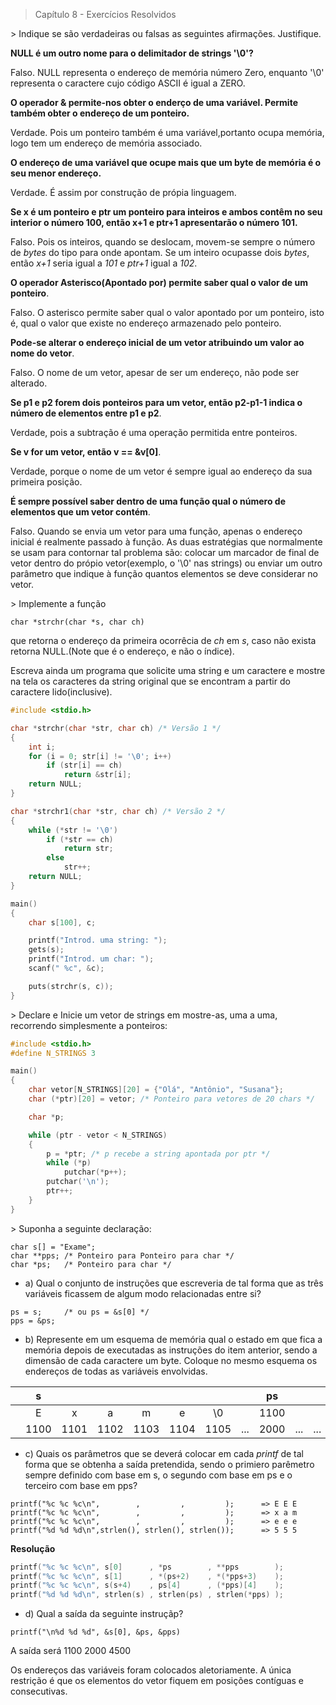 > Capítulo 8 - Exercícios Resolvidos

\> Indique se são verdadeiras ou falsas as seguintes afirmações. Justifique.

**NULL é um outro nome para o delimitador de strings '\0'?**

Falso. NULL representa o endereço de memória número Zero, enquanto '\0' representa o caractere cujo código ASCII é igual a ZERO.

**O operador & permite-nos obter o enderço de uma variável. Permite também obter o endereço de um ponteiro.**

Verdade. Pois um ponteiro também é uma variável,portanto ocupa memória, logo tem um endereço de memória associado.

**O endereço de uma variável que ocupe mais que um byte de memória é o seu menor endereço.**

Verdade. É assim por construção de própia linguagem.

**Se x é um ponteiro e ptr um ponteiro para inteiros e ambos contêm no seu interior o número 100, então x+1 e ptr+1 apresentarão o número 101.**

Falso. Pois os inteiros, quando se deslocam, movem-se sempre o número de _bytes_ do tipo para onde apontam. Se um inteiro ocupasse dois _bytes_, então _x+1_ seria igual a _101_ e _ptr+1_ igual a _102_.

**O operador Asterisco(Apontado por) permite saber qual o valor de um ponteiro**.

Falso. O asterisco permite saber qual o valor apontado por um ponteiro, isto é, qual o valor que existe no endereço armazenado pelo ponteiro.

**Pode-se alterar o endereço inicial de um vetor atribuindo um valor ao nome do vetor**.

Falso. O nome de um vetor, apesar de ser um endereço, não pode ser alterado.

**Se p1 e p2 forem dois ponteiros para um vetor, então p2-p1-1 indica o número de elementos entre p1 e p2**.

Verdade, pois a subtração é uma operação permitida entre ponteiros.

**Se v for um vetor, então v == &v[0]**.

Verdade, porque o nome de um vetor é sempre igual ao endereço da sua primeira posição.

**É sempre possível saber dentro de uma função qual o número de elementos que um vetor contém**.

Falso. Quando se envia um vetor para uma função, apenas o endereço inicial é realmente passado à função. As duas estratégias que normalmente se usam para contornar tal problema são: colocar um marcador de final de vetor dentro do própio vetor(exemplo, o '\0' nas strings) ou enviar um outro parâmetro que indique à função quantos elementos se deve considerar no vetor.

\> Implemente a função

```
char *strchr(char *s, char ch)
```

que retorna o endereço da primeira ocorrêcia de _ch_ em _s_, caso não exista retorna NULL.(Note que é o endereço, e não o índice).

Escreva ainda um programa que solicite uma string e um caractere e mostre na tela os caracteres da string original que se encontram a partir do caractere lido(inclusive).

```c
#include <stdio.h>

char *strchr(char *str, char ch) /* Versão 1 */
{
    int i;
    for (i = 0; str[i] != '\0'; i++)
        if (str[i] == ch)
            return &str[i];
    return NULL;
}

char *strchr1(char *str, char ch) /* Versão 2 */
{
    while (*str != '\0')
        if (*str == ch)
            return str;
        else
            str++;
    return NULL;
}

main()
{
    char s[100], c;

    printf("Introd. uma string: ");
    gets(s);
    printf("Introd. um char: ");
    scanf(" %c", &c);

    puts(strchr(s, c));
}
```

\> Declare e Inicie um vetor de strings em mostre-as, uma a uma, recorrendo simplesmente a ponteiros:

```c
#include <stdio.h>
#define N_STRINGS 3

main()
{
    char vetor[N_STRINGS][20] = {"Olá", "Antônio", "Susana"};
    char (*ptr)[20] = vetor; /* Ponteiro para vetores de 20 chars */

    char *p;

    while (ptr - vetor < N_STRINGS)
    {
        p = *ptr; /* p recebe a string apontada por ptr */
        while (*p)
            putchar(*p++);
        putchar('\n');
        ptr++;
    }
}
```

\> Suponha a seguinte declaração:

```
char s[] = "Exame";
char **pps; /* Ponteiro para Ponteiro para char */
char *ps;   /* Ponteiro para char */
```

- a) Qual o conjunto de instruções que escreveria de tal forma que as três variáveis ficassem de algum modo relacionadas entre si?

```
ps = s;     /* ou ps = &s[0] */
pps = &ps;
```

- b) Represente em um esquema de memória qual o estado em que fica a memória depois de executadas as instruções do item anterior, sendo a dimensão de cada caractere um byte. Coloque no mesmo esquema os endereços de todas as variáveis envolvidas.

|     |  s   |      |      |      |      |      |     |  ps  |     |     | pps  |     |     |     |
| --- | :--: | :--: | :--: | :--: | :--: | :--: | :-: | :--: | :-: | :-: | :--: | :-: | :-: | :-: |
|     |  E   |  x   |  a   |  m   |  e   |  \0  |     | 1100 |     |     | 2000 |     |     |     |
|     | 1100 | 1101 | 1102 | 1103 | 1104 | 1105 | ... | 2000 | ... | ... | 4500 | ... | ... | ... |

- c) Quais os parâmetros que se deverá colocar em cada _printf_ de tal forma que se obtenha a saída pretendida, sendo o primiero parêmetro sempre definido com base em s, o segundo com base em ps e o terceiro com base em pps?

```
printf("%c %c %c\n",        ,         ,         );      => E E E
printf("%c %c %c\n",        ,         ,         );      => x a m
printf("%c %c %c\n",        ,         ,         );      => e e e
printf("%d %d %d\n",strlen(), strlen(), strlen());      => 5 5 5
```

**Resolução**

```c
printf("%c %c %c\n", s[0]      , *ps        , **pps        );
printf("%c %c %c\n", s[1]      , *(ps+2)    , *(*pps+3)    );
printf("%c %c %c\n", s(s+4)    , ps[4]      , (*pps)[4]    );
printf("%d %d %d\n", strlen(s) , strlen(ps) , strlen(*pps) );
```

- d) Qual a saída da seguinte instruçãp?

```
printf("\n%d %d %d", &s[0], &ps, &pps)
```

A saída será 1100 2000 4500

Os endereços das variáveis foram colocados aletoriamente. A única restrição é que os elementos do vetor fiquem em posições contíguas e consecutivas.
